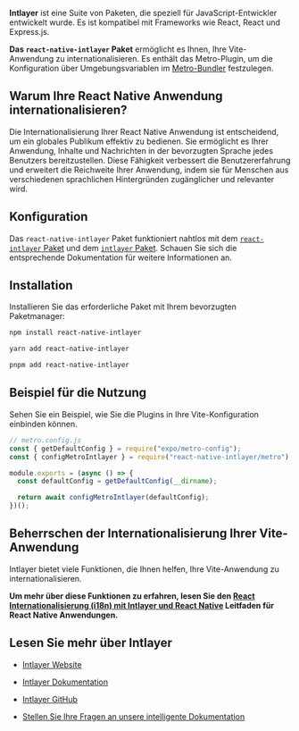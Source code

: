 **Intlayer** ist eine Suite von Paketen, die speziell für JavaScript-Entwickler entwickelt wurde. Es ist kompatibel mit Frameworks wie React, React und Express.js.

**Das `react-native-intlayer` Paket** ermöglicht es Ihnen, Ihre Vite-Anwendung zu internationalisieren. Es enthält das Metro-Plugin, um die Konfiguration über Umgebungsvariablen im [Metro-Bundler](https://docs.expo.dev/guides/customizing-metro/) festzulegen.

## Warum Ihre React Native Anwendung internationalisieren?

Die Internationalisierung Ihrer React Native Anwendung ist entscheidend, um ein globales Publikum effektiv zu bedienen. Sie ermöglicht es Ihrer Anwendung, Inhalte und Nachrichten in der bevorzugten Sprache jedes Benutzers bereitzustellen. Diese Fähigkeit verbessert die Benutzererfahrung und erweitert die Reichweite Ihrer Anwendung, indem sie für Menschen aus verschiedenen sprachlichen Hintergründen zugänglicher und relevanter wird.

## Konfiguration

Das `react-native-intlayer` Paket funktioniert nahtlos mit dem [`react-intlayer` Paket](https://github.com/aymericzip/intlayer/blob/main/docs/de/packages/react-intlayer/index.md) und dem [`intlayer` Paket](https://github.com/aymericzip/intlayer/blob/main/docs/de/packages/intlayer/index.md). Schauen Sie sich die entsprechende Dokumentation für weitere Informationen an.

## Installation

Installieren Sie das erforderliche Paket mit Ihrem bevorzugten Paketmanager:

```bash packageManager="npm"
npm install react-native-intlayer
```

```bash packageManager="yarn"
yarn add react-native-intlayer
```

```bash packageManager="pnpm"
pnpm add react-native-intlayer
```

## Beispiel für die Nutzung

Sehen Sie ein Beispiel, wie Sie die Plugins in Ihre Vite-Konfiguration einbinden können.

```js
// metro.config.js
const { getDefaultConfig } = require("expo/metro-config");
const { configMetroIntlayer } = require("react-native-intlayer/metro");

module.exports = (async () => {
  const defaultConfig = getDefaultConfig(__dirname);

  return await configMetroIntlayer(defaultConfig);
})();
```

## Beherrschen der Internationalisierung Ihrer Vite-Anwendung

Intlayer bietet viele Funktionen, die Ihnen helfen, Ihre Vite-Anwendung zu internationalisieren.

**Um mehr über diese Funktionen zu erfahren, lesen Sie den [React Internationalisierung (i18n) mit Intlayer und React Native](https://github.com/aymericzip/intlayer/blob/main/docs/de/intlayer_with_react_native+expo.md) Leitfaden für React Native Anwendungen.**

## Lesen Sie mehr über Intlayer

- [Intlayer Website](https://intlayer.org)
- [Intlayer Dokumentation](https://intlayer.org/doc)
- [Intlayer GitHub](https://github.com/aymericzip/intlayer)

- [Stellen Sie Ihre Fragen an unsere intelligente Dokumentation](https://intlayer.org/docchat)
